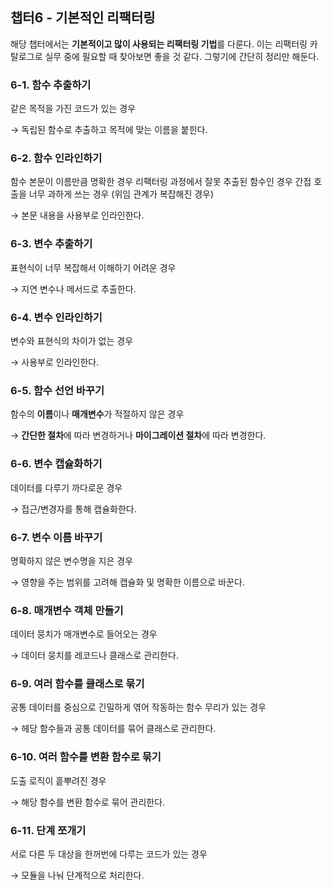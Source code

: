 ## 챕터6 - 기본적인 리팩터링

해당 챕터에서는 **기본적이고 많이 사용되는 리팩터링 기법**를 다룬다. 이는 리팩터링 카탈로그로 실무 중에 필요할 때 찾아보면 좋을 것 같다. 그렇기에 간단히 정리만 해둔다.

### 6-1. 함수 추출하기

같은 목적을 가진 코드가 있는 경우

→ 독립된 함수로 추출하고 목적에 맞는 이름을 붙힌다.

### 6-2. 함수 인라인하기

함수 본문이 이름만큼 명확한 경우
리팩터링 과정에서 잘못 추출된 함수인 경우
간접 호출을 너무 과하게 쓰는 경우 (위임 관계가 복잡해진 경우)

→ 본문 내용을 사용부로 인라인한다.

### 6-3. 변수 추출하기

표현식이 너무 복잡해서 이해하기 어려운 경우

→ 지연 변수나 메서드로 추출한다.

### 6-4. 변수 인라인하기

변수와 표현식의 차이가 없는 경우

→ 사용부로 인라인한다.

### 6-5. 함수 선언 바꾸기

함수의 **이름**이나 **매개변수**가 적절하지 않은 경우

→ **간단한 절차**에 따라 변경하거나 **마이그레이션 절차**에 따라 변경한다.

### 6-6. 변수 캡슐화하기

데이터를 다루기 까다로운 경우

→ 접근/변경자를 통해 캡슐화한다.

### 6-7. 변수 이름 바꾸기

명확하지 않은 변수명을 지은 경우

→ 영향을 주는 범위를 고려해 캡슐화 및 명확한 이름으로 바꾼다.

### 6-8. 매개변수 객체 만들기

데이터 뭉치가 매개변수로 들어오는 경우

→ 데이터 뭉치를 레코드나 클래스로 관리한다.

### 6-9. 여러 함수를 클래스로 묶기

공통 데이터를 중심으로 긴밀하게 엮어 작동하는 함수 무리가 있는 경우

→ 헤당 함수들과 공통 데이터를 묶어 클래스로 관리한다.

### 6-10. 여러 함수를 변환 함수로 묶기

도출 로직이 흩뿌려진 경우

→ 해당 함수를 변환 함수로 묶어 관리한다.

### 6-11. 단계 쪼개기

서로 다른 두 대상을 한꺼번에 다루는 코드가 있는 경우

→ 모듈을 나눠 단계적으로 처리한다.